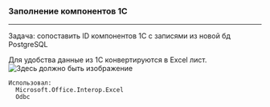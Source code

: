 ### Заполнение компонентов 1С
---

Задача: сопоставить ID компонентов 1С с записями из новой бд PostgreSQL

Для удобства данные из 1С конвертируются в Excel лист.
![Здесь должно быть изображение](../Resources/fill1C.png)

```
Использовал:
  Microsoft.Office.Interop.Excel
  Odbc
```
